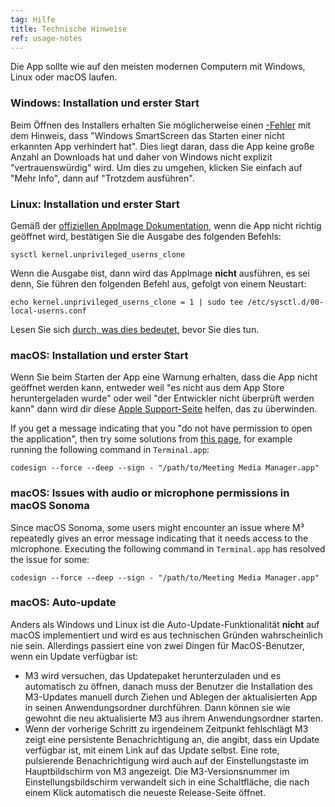 ```yaml
---
tag: Hilfe
title: Technische Hinweise
ref: usage-notes
---
```


Die App sollte wie auf den meisten modernen Computern mit Windows, Linux oder macOS laufen.

### Windows: Installation und erster Start

Beim Öffnen des Installers erhalten Sie möglicherweise einen [-Fehler](assets/img/other/win-smartscreen.png) mit dem Hinweis, dass "Windows SmartScreen das Starten einer nicht erkannten App verhindert hat". Dies liegt daran, dass die App keine große Anzahl an Downloads hat und daher von Windows nicht explizit "vertrauenswürdig" wird. Um dies zu umgehen, klicken Sie einfach auf "Mehr Info", dann auf "Trotzdem ausführen".

### Linux: Installation und erster Start

Gemäß der [offiziellen AppImage Dokumentation](https://docs.appimage.org/user-guide/troubleshooting/electron-sandboxing.html), wenn die App nicht richtig geöffnet wird, bestätigen Sie die Ausgabe des folgenden Befehls:

`sysctl kernel.unprivileged_userns_clone`

Wenn die Ausgabe `0`ist, dann wird das AppImage **nicht** ausführen, es sei denn, Sie führen den folgenden Befehl aus, gefolgt von einem Neustart:

`echo kernel.unprivileged_userns_clone = 1 | sudo tee /etc/sysctl.d/00-local-userns.conf`

Lesen Sie sich [durch, was dies bedeutet,](https://lwn.net/Articles/673597/) bevor Sie dies tun.

### macOS: Installation und erster Start

Wenn Sie beim Starten der App eine Warnung erhalten, dass die App nicht geöffnet werden kann, entweder weil "es nicht aus dem App Store heruntergeladen wurde" oder weil "der Entwickler nicht überprüft werden kann" dann wird dir diese [Apple Support-Seite](https://support.apple.com/en-ca/HT202491) helfen, das zu überwinden.

If you get a message indicating that you "do not have permission to open the application", then try some solutions from [this page](https://stackoverflow.com/questions/64842819/cant-run-app-because-of-permission-in-big-sur/64895860), for example running the following command in `Terminal.app`:

`codesign --force --deep --sign - "/path/to/Meeting Media Manager.app"`

### macOS: Issues with audio or microphone permissions in macOS Sonoma

Since macOS Sonoma, some users might encounter an issue where M³ repeatedly gives an error message indicating that it needs access to the microphone. Executing the following command in `Terminal.app` has resolved the issue for some:

`codesign --force --deep --sign - "/path/to/Meeting Media Manager.app"`

### macOS: Auto-update

Anders als Windows und Linux ist die Auto-Update-Funktionalität **nicht** auf macOS implementiert und wird es aus technischen Gründen wahrscheinlich nie sein. Allerdings passiert eine von zwei Dingen für MacOS-Benutzer, wenn ein Update verfügbar ist:

- M3 wird versuchen, das Updatepaket herunterzuladen und es automatisch zu öffnen, danach muss der Benutzer die Installation des M3-Updates manuell durch Ziehen und Ablegen der aktualisierten App in seinen Anwendungsordner durchführen. Dann können sie wie gewohnt die neu aktualisierte M3 aus ihrem Anwendungsordner starten.
- Wenn der vorherige Schritt zu irgendeinem Zeitpunkt fehlschlägt M3 zeigt eine persistente Benachrichtigung an, die angibt, dass ein Update verfügbar ist, mit einem Link auf das Update selbst. Eine rote, pulsierende Benachrichtigung wird auch auf der Einstellungstaste im Hauptbildschirm von M3 angezeigt. Die M3-Versionsnummer im Einstellungsbildschirm verwandelt sich in eine Schaltfläche, die nach einem Klick automatisch die neueste Release-Seite öffnet.
